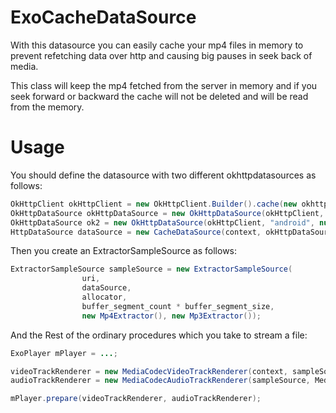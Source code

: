 # ExoCacheDataSource
With this datasource you can easily cache your mp4 files in memory to prevent refetching data over http and causing big pauses in seek back of media.

This class will keep the mp4 fetched from the server in memory and if you seek forward or backward the cache will not be deleted and will be read from the memory.

# Usage
You should define the datasource with two different okhttpdatasources as follows:
```java
OkHttpClient okHttpClient = new OkHttpClient.Builder().cache(new okhttp3.Cache(context.getCacheDir(), 1024000)).build();
OkHttpDataSource okHttpDataSource = new OkHttpDataSource(okHttpClient, "android", null);
OkHttpDataSource ok2 = new OkHttpDataSource(okHttpClient, "android", null);
HttpDataSource dataSource = new CacheDataSource(context, okHttpDataSource, ok2);
```

Then you create an ExtractorSampleSource as follows:
```java
ExtractorSampleSource sampleSource = new ExtractorSampleSource(
				uri,
				dataSource,
				allocator,
				buffer_segment_count * buffer_segment_size,
				new Mp4Extractor(), new Mp3Extractor());
```

And the Rest of the ordinary procedures which you take to stream a file:
```java
ExoPlayer mPlayer = ...;

videoTrackRenderer = new MediaCodecVideoTrackRenderer(context, sampleSource, MediaCodecSelector.DEFAULT, MediaCodec.VIDEO_SCALING_MODE_SCALE_TO_FIT, 2000, new Handler(context.getMainLooper()), this, 1000);
audioTrackRenderer = new MediaCodecAudioTrackRenderer(sampleSource, MediaCodecSelector.DEFAULT, new Handler(context.getMainLooper()), this);

mPlayer.prepare(videoTrackRenderer, audioTrackRenderer);    
```
